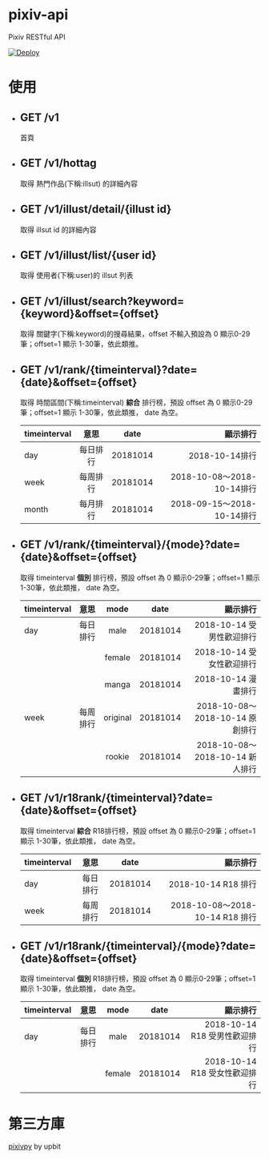 # pixiv-api

Pixiv RESTful API

[![Deploy](https://www.herokucdn.com/deploy/button.svg)](https://heroku.com/deploy?template=https://github.com/Kutinging/pixiv-api/tree/heroku)

# 使用
- ## GET /v1
   首頁
- ## GET /v1/hottag
   取得 熱門作品(下稱:illsut) 的詳細內容
- ## GET /v1/illust/detail/{illust id}
   取得 illsut id 的詳細內容
- ## GET /v1/illust/list/{user id}
   取得 使用者(下稱:user)的 illsut 列表
- ## GET /v1/illust/search?keyword={keyword}&offset={offset}
   取得 關鍵字(下稱:keyword)的搜尋結果，offset 不輸入預設為 0 顯示0-29筆；offset=1 顯示 1-30筆，依此類推。
- ## GET /v1/rank/{timeinterval}?date={date}&offset={offset}
   取得 時間區間(下稱:timeinterval) **綜合** 排行榜，預設 offset 為 0 顯示0-29筆；offset=1 顯示 1-30筆，依此類推， date 為空。
   
  | timeinterval   |      意思      |date     |顯示排行         |
  |----------      |:-------------: |:------: |-------:        |
  | day            | 每日排行        |20181014 |2018-10-14排行|
  | week           | 每周排行        |20181014 |2018-10-08～2018-10-14排行|
  | month          | 每月排行        |20181014|2018-09-15～2018-10-14排行|
  
- ## GET /v1/rank/{timeinterval}/{mode}?date={date}&offset={offset}
   取得 timeinterval **個別** 排行榜，預設 offset 為 0 顯示0-29筆；offset=1 顯示 1-30筆，依此類推， date 為空。
  
  | timeinterval   |      意思      |mode|date     |顯示排行         |
  |----------      |:-------------: |:-:|:------: |-------:        |
  | day            | 每日排行        |male|20181014 |2018-10-14 受男性歡迎排行|
  |                |                |female|20181014|2018-10-14 受女性歡迎排行|
  |                |                |manga|20181014|2018-10-14 漫畫排行|
  | week           | 每周排行        |original|20181014 |2018-10-08～2018-10-14 原創排行|
  |                |                |rookie|20181014 |2018-10-08～2018-10-14 新人排行|
 - ## GET /v1/r18rank/{timeinterval}?date={date}&offset={offset}
   取得 timeinterval **綜合** R18排行榜，預設 offset 為 0 顯示0-29筆；offset=1 顯示 1-30筆，依此類推， date 為空。
   
   | timeinterval   |      意思      |date     |顯示排行         |
   |----------      |:-------------: |:------: |-------:        |
   | day            | 每日排行        |20181014 |2018-10-14 R18 排行|
   | week           | 每周排行        |20181014 |2018-10-08～2018-10-14 R18 排行|
  
- ## GET /v1/r18rank/{timeinterval}/{mode}?date={date}&offset={offset}
   取得 timeinterval **個別** R18排行榜，預設 offset 為 0 顯示0-29筆；offset=1 顯示 1-30筆，依此類推， date 為空。
  
  | timeinterval   |      意思      |mode|date     |顯示排行         |
  |----------      |:-------------: |:-:|:------: |-------:        |
  | day            | 每日排行        |male|20181014 |2018-10-14 R18 受男性歡迎排行|
  |                |                |female|20181014|2018-10-14 R18 受女性歡迎排行|
# 第三方庫
[pixivpy](https://github.com/upbit/pixivpy) by upbit
